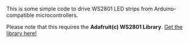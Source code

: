 This is some simple code to drive WS2801 LED strips from 
Arduino-compatible microcontrollers.

Please note that this requires the <b>Adafruit(c) WS2801 Library</b>.
<A href="https://github.com/adafruit/Adafruit-WS2801-Library">Get the library here!</A>

